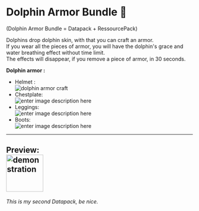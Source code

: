 # Dolphin Armor Bundle 🐬
(Dolphin Armor Bundle = Datapack + RessourcePack)

Dolphins drop dolphin skin, with that you can craft an armor.  
If you wear all the pieces of armor, you will have the dolphin's grace and water breathing effect without time limit.  
The effects will disappear, if you remove a piece of armor, in 30 seconds.

**Dolphin armor :**
-  Helmet :  
 ![dolphin armor craft](https://i.goopics.net/gq39ze.png)
-  Chestplate:  
![enter image description here](https://i.goopics.net/4neoat.png)
-  Leggings:  
![enter image description here](https://i.goopics.net/1k11q2.png)
-  Boots:  
![enter image description here](https://i.goopics.net/md8rfe.png)
  
---

**Preview:**  
<img href="https://i.goopics.net/uk5o2g.gif" alt="demonstration" height="100" width="100"/>
---
*This is my second Datapack, be nice.*
